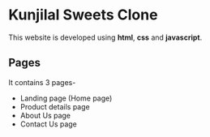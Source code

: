 
# Kunjilal Sweets Clone

This website is developed using **html**, **css** and **javascript**.


## Pages
It contains 3 pages-
* Landing page (Home page)
* Product details page
* About Us page
* Contact Us page
